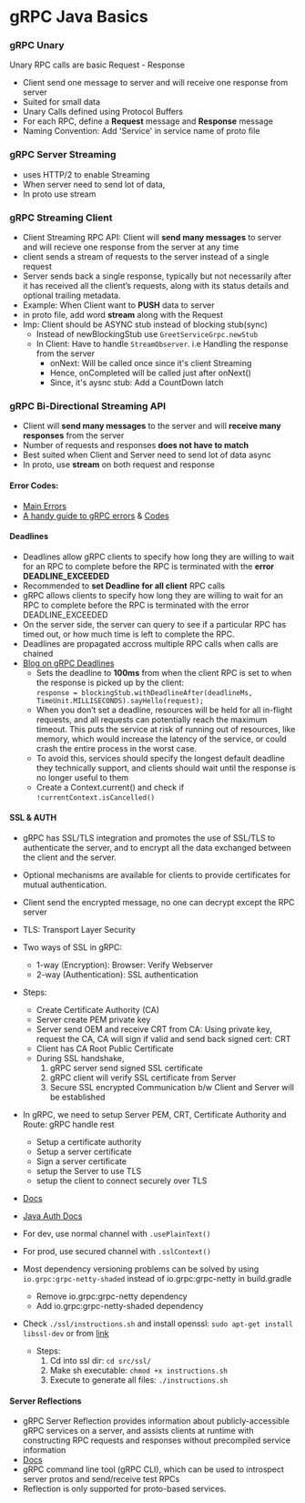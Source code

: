# gRPC Java Basics

### gRPC Unary

Unary RPC calls are basic Request - Response

- Client send one message to server and will receive one response from server
- Suited for small data
- Unary Calls defined using Protocol Buffers
- For each RPC, define a **Request** message and **Response** message
- Naming Convention: Add 'Service' in service name of proto file


### gRPC Server Streaming

- uses HTTP/2 to enable Streaming
- When server need to send lot of data, 
- In proto use stream

### gRPC Streaming Client

- Client Streaming RPC API: Client will **send many messages** to server and will recieve one response from the server at any time
- client sends a stream of requests to the server instead of a single request
- Server sends back a single response, typically but not necessarily after it has received all the client’s requests, along with its status details and optional trailing metadata.
- Example: When Client want to **PUSH** data to server
- in proto file, add word **stream** along with the Request
- Imp: Client should be ASYNC stub instead of blocking stub(sync)
    - Instead of newBlockingStub use `GreetServiceGrpc.newStub`
    - In Client: Have to handle `StreamObserver`. i.e Handling the response from the server    
        - onNext: Will be called once since it's client Streaming
        - Hence, onCompleted will be called just after onNext()
        - Since, it's aysnc stub: Add a CountDown latch
        
### gRPC Bi-Directional Streaming API

- Client will **send many messages** to the server and will **receive many responses** from the server
- Number of requests and responses **does not have to match**
- Best suited when Client and Server need to send lot of data async
- In proto, use **stream** on both request and response


#### Error Codes:

- [Main Errors](https://grpc.io/docs/guides/error.html)
- [A handy guide to gRPC errors](http://avi.im/grpc-errors/) & [Codes](https://github.com/avinassh/grpc-errors)

#### Deadlines

- Deadlines allow gRPC clients to specify how long they are willing to wait for an RPC to complete before the RPC is terminated with the **error DEADLINE_EXCEEDED**
- Recommended to **set Deadline for all client** RPC calls
- gRPC allows clients to specify how long they are willing to wait for an RPC to complete before the RPC is terminated with the error DEADLINE_EXCEEDED
- On the server side, the server can query to see if a particular RPC has timed out, or how much time is left to complete the RPC.
- Deadlines are propagated accross multiple RPC calls when calls are chained 
- [Blog on gRPC Deadlines](https://grpc.io/blog/deadlines)
    - Sets the deadline to **100ms** from when the client RPC is set to when the response is picked up by the client: </br>
        `response = blockingStub.withDeadlineAfter(deadlineMs, TimeUnit.MILLISECONDS).sayHello(request);`
    - When you don’t set a deadline, resources will be held for all in-flight requests, and all requests can potentially reach the maximum timeout. This puts the service at risk of running out of resources, like memory, which would increase the latency of the service, or could crash the entire process in the worst case.
    - To avoid this, services should specify the longest default deadline they technically support, and clients should wait until the response is no longer useful to them
    - Create a Context.current() and check if `!currentContext.isCancelled()`      

#### SSL & AUTH

- gRPC has SSL/TLS integration and promotes the use of SSL/TLS to authenticate the server, and to encrypt all the data exchanged between the client and the server. 
- Optional mechanisms are available for clients to provide certificates for mutual authentication.
- Client send the encrypted message, no one can decrypt except the RPC server
- TLS: Transport Layer Security
- Two ways of SSL in gRPC:
    - 1-way (Encryption): Browser: Verify Webserver
    - 2-way (Authentication): SSL authentication
- Steps:
    - Create Certificate Authority (CA)
    - Server create PEM private key
    - Server send OEM and receive CRT from CA: Using private key, request the CA, CA will sign if valid and send back signed cert: CRT
    - Client has CA Root Public Certificate
    - During SSL handshake, 
        1. gRPC server send signed SSL certificate
        2. gRPC client will verify SSL certificate from Server
        3. Secure SSL encrypted Communication b/w Client and Server will be established
- In gRPC, we need to setup Server PEM, CRT, Certificate Authority and Route: gRPC handle rest
     - Setup a certificate authority
     - Setup a server certificate 
     - Sign a server certificate
     - setup the Server to use TLS
     - setup the client to connect securely over TLS

- [Docs](https://grpc.io/docs/guides/auth.html)
- [Java Auth Docs](https://grpc.io/docs/guides/auth.html#java)
- For dev, use normal channel with `.usePlainText()`
- For prod, use secured channel with `.sslContext()`
- Most dependency versioning problems can be solved by using `io.grpc:grpc-netty-shaded` instead of io.grpc:grpc-netty in build.gradle
    - Remove io.grpc:grpc-netty dependency
    - Add io.grpc:grpc-netty-shaded dependency
- Check `./ssl/instructions.sh` and install openssl: `sudo apt-get install libssl-dev` or from [link](https://stackoverflow.com/a/51565653/11021362)
    - Steps:
        1. Cd into ssl dir: `cd src/ssl/`
        2. Make sh executable: `chmod +x instructions.sh `
        3. Execute to generate all files: `./instructions.sh`
        
        
        

####  Server Reflections

- gRPC Server Reflection provides information about publicly-accessible gRPC services on a server, and assists clients at runtime with constructing RPC requests and responses without precompiled service information
- [Docs](https://github.com/grpc/grpc-java/blob/master/documentation/server-reflection-tutorial.md)
- gRPC command line tool (gRPC CLI), which can be used to introspect server protos and send/receive test RPCs
- Reflection is only supported for proto-based services.
     
  
     